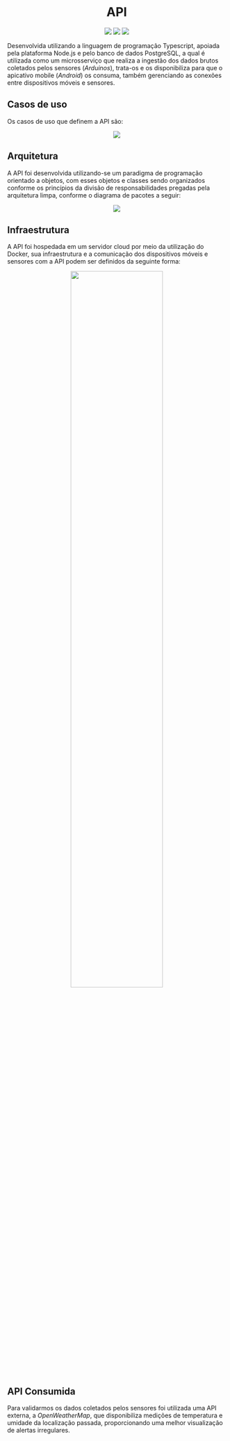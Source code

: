 <h1 align="center">API</h1>

<p align="center">
  <img src="https://img.shields.io/badge/Docker-2CA5E0?style=for-the-badge&logo=docker&logoColor=white">
  <img src="https://img.shields.io/badge/TypeScript-3178C6?style=for-the-badge&logo=typescript&logoColor=white">
  <img src="https://img.shields.io/badge/PostgreSQL-4169E1?style=for-the-badge&logo=postgresql&logoColor=white">
</p>

Desenvolvida utilizando a linguagem de programação Typescript, apoiada pela plataforma Node.js e pelo banco de dados PostgreSQL, a qual é utilizada como um microsserviço que realiza a ingestão dos dados brutos coletados pelos sensores (*Arduinos*), trata-os e os disponibiliza para que o apicativo mobile (*Android*) os consuma, também gerenciando as conexões entre dispositivos móveis e sensores.


## Casos de uso

Os casos de uso que definem a API são:

<p align="center">
<img src="https://github.com/gustapinto/fatec_dsm_pi_quarto_semestre/blob/main/api/docs/diagramas/Casos%20de%20uso.jpg">
</p>


## Arquitetura

A API foi desenvolvida utilizando-se um paradigma de programação orientado a objetos, com esses objetos e classes sendo organizados conforme os princípios da divisão de responsabilidades pregadas pela arquitetura limpa, conforme o diagrama de pacotes a seguir:

<p align="center">
<img src="https://github.com/gustapinto/fatec_dsm_pi_quarto_semestre/blob/main/api/docs/diagramas/Componentes%20de%20arquitetura.drawio.png">
</p>


## Infraestrutura

A API foi hospedada em um servidor cloud por meio da utilização do Docker, sua infraestrutura e a comunicação dos dispositivos móveis e sensores com a API podem ser definidos da seguinte forma:

<p align="center">
<img src="https://github.com/gustapinto/fatec_dsm_pi_quarto_semestre/blob/main/api/docs/diagramas/infraestrutura_do_ambiente_de_produ%C3%A7%C3%A3o.png" width="65%">
</p>


## API Consumida

Para validarmos os dados coletados pelos sensores foi utilizada uma API externa, a *OpenWeatherMap*, que disponibiliza medições de temperatura e umidade da localização passada, proporcionando uma melhor visualização de alertas irregulares.
